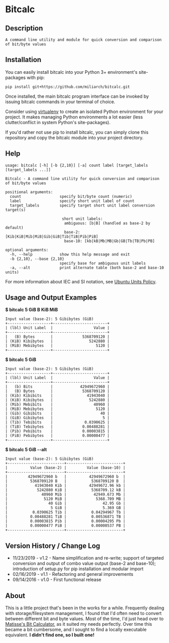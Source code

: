 # Bitcalc

## Description
    A command line utility and module for quick conversion and comparison of bit/byte values

## Installation
You can easily install bitcalc into your Python 3+ environment's site-packages with pip:
```
pip install git+https://github.com/miliarch/bitcalc.git
```

Once installed, the main bitcalc program interface can be invoked by issuing bitcalc commands in your terminal of choice.

Consider using [virtualenv](https://virtualenv.pypa.io/en/stable/) to create an isolated Python environment for your project. It makes managing Python environments a lot easier (less clutter/conflict in system Python's site-packages).

If you'd rather not use pip to install bitcalc, you can simply clone this repository and copy the bitcalc module into your project directory.

## Help
```
usage: bitcalc [-h] [-b {2,10}] [-a] count label [target_labels [target_labels ...]]

Bitcalc - A command line utility for quick conversion and comparison of bit/byte values

positional arguments:
  count                 specify bit/byte count (numeric)
  label                 specify short unit label of count
  target_labels         specify target short unit label conversion target(s)

                         short unit labels:
                          ambiguous: [b|B] (handled as base-2 by default)
                          base-2: [Kib|KiB|Mib|MiB|Gib|GiB|Tib|TiB|Pib|PiB]
                          base-10: [kb|kB|Mb|MB|Gb|GB|Tb|TB|Pb|PB]

optional arguments:
  -h, --help            show this help message and exit
  -b {2,10}, --base {2,10}
                        specify base for ambiguous unit labels
  -a, --alt             print alternate table (both base-2 and base-10 units)
```

For more information about IEC and SI notation, see [Ubuntu Units Policy](https://wiki.ubuntu.com/UnitsPolicy).

## Usage and Output Examples
**$ bitcalc 5 GiB B KiB MiB**
```
Input value (base-2): 5 Gibibytes (GiB)
+-------------------+------------------------+
| (lbl) Unit Label  |                  Value |
+-------------------+------------------------+
|   (B) Bytes       |             5368709120 |
| (KiB) Kibibytes   |                5242880 |
| (MiB) Mebibytes   |                   5120 |
+-------------------+------------------------+
```

**$ bitcalc 5 GiB**
```
Input value (base-2): 5 Gibibytes (GiB)
+-------------------+------------------------+
| (lbl) Unit Label  |                  Value |
+-------------------+------------------------+
|   (b) Bits        |            42949672960 |
|   (B) Bytes       |             5368709120 |
| (Kib) Kibibits    |               41943040 |
| (KiB) Kibibytes   |                5242880 |
| (Mib) Mebibits    |                  40960 |
| (MiB) Mebibytes   |                   5120 |
| (Gib) Gibibits    |                     40 |
| (GiB) Gibibytes   |                      5 |
| (Tib) Tebibits    |              0.0390625 |
| (TiB) Tebibytes   |             0.00488281 |
| (Pib) Pebibits    |             0.00003815 |
| (PiB) Pebibytes   |             0.00000477 |
+-------------------+------------------------+
```

**$ bitcalc 5 GiB --alt**
```
Input value (base-2): 5 Gibibytes (GiB)
+-------------------------+-------------------------+
|          Value (base-2) |         Value (base-10) |
+-------------------------+-------------------------+
|         42949672960 b   |          42949672960 b  |
|          5368709120 B   |           5368709120 B  |
|            41943040 Kib |          42949672.96 kb |
|             5242880 KiB |           5368709.12 kB |
|               40960 Mib |            42949.673 Mb |
|                5120 MiB |             5368.709 MB |
|                  40 Gib |                42.95 Gb |
|                   5 GiB |                5.369 GB |
|           0.0390625 Tib |           0.04294967 Tb |
|          0.00488281 TiB |           0.00536871 TB |
|          0.00003815 Pib |           0.00004295 Pb |
|          0.00000477 PiB |           0.00000537 PB |
+-------------------------+-------------------------+
```

## Version History / Change Log

* 11/23/2019 - v1.2 - Name simplification and re-write; support of targeted conversion and output of combo value output (base-2 and base-10); introduction of setup.py for pip installation and modular import
* 02/16/2019 - v1.1 - Refactoring and general improvements
* 09/14/2016 - v1.0 - First functional release

## About
This is a little project that's been in the works for a while. Frequently dealing with storage/filesystem management, I found that I'd often need to convert between different bit and byte values. Most of the time, I'd just head over to [Matisse's Bit Calculator](http://www.matisse.net/bitcalc/), as it suited my needs perfectly. Over time this became a bit cumbersome, and I sought to find a locally executable equivalent. **I didn't find one, so I built one!**